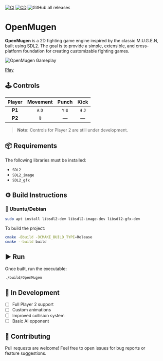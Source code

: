 
[![CI](https://github.com/humbertodias/sdl-openmugen/actions/workflows/ci.yml/badge.svg)](https://github.com/humbertodias/sdl-openmugen/actions/workflows/ci.yml)
[![CD](https://github.com/humbertodias/sdl-openmugen/actions/workflows/cd.yml/badge.svg)](https://github.com/humbertodias/sdl-openmugen/actions/workflows/cd.yml)
![GitHub all releases](https://img.shields.io/github/downloads/humbertodias/sdl-openmugen/total)


# OpenMugen

**OpenMugen** is a 2D fighting game engine inspired by the classic M.U.G.E.N, built using SDL2. 
The goal is to provide a simple, extensible, and cross-platform foundation for creating customizable fighting games.


![OpenMugen Gameplay](https://github.com/user-attachments/assets/e7a9a194-2dde-4d4f-b41a-24b9154fe2fb)

[Play](https://humbertodias.github.io/sdl-openmugen/)

## 🕹 Controls

| Player | Movement | Punch     | Kick     |
|:------:|:--------:|:---------:|:--------:|
| **P1** | `A` `D`  | `Y` `U`   | `H` `J`  |
| **P2** | `Q`      | —         | —        |

> **Note:** Controls for Player 2 are still under development.


## 📦 Requirements

The following libraries must be installed:

- `SDL2`
- `SDL2_image`
- `SDL2_gfx`

## ⚙️ Build Instructions

### 🐧 Ubuntu/Debian

```bash
sudo apt install libsdl2-dev libsdl2-image-dev libsdl2-gfx-dev
```

To build the project:

```bash
cmake -Bbuild -DCMAKE_BUILD_TYPE=Release
cmake --build build
```

## ▶️ Run

Once built, run the executable:

```bash
./build/OpenMugen
```

## 🚧 In Development

- [ ] Full Player 2 support  
- [ ] Custom animations  
- [ ] Improved collision system  
- [ ] Basic AI opponent  

## 🤝 Contributing

Pull requests are welcome! Feel free to open issues for bug reports or feature suggestions.
